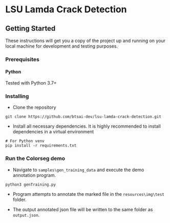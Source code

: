# LSU Lamda Crack Detection

## Getting Started

These instructions will get you a copy of the project up and running on your local machine for development and testing purposes.

### Prerequisites

#### Python
Tested with Python 3.7+

### Installing

- Clone the repository
```console
git clone https://github.com/btsai-dev/lsu-lamda-crack-detection.git
```

- Install all necessary dependencies. It is highly recommended to install dependencies in a virtual environment
```console
# For Python venv
pip install -r requirements.txt
```

### Run the Colorseg demo
- Navigate to ```samples\gen_training_data```  and execute the demo annotation program.
```console
python3 genTraining.py
```
- Program attempts to annotate the marked file in the ```resources\img\test``` folder.

- The output annotated json file will be written to the same folder as ```output.json```.